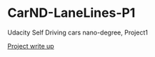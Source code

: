 # CarND-LaneLines-P1
Udacity Self Driving cars nano-degree, Project1

[Project write up](https://github.com/osamasal/CarND-LaneLines-P1/blob/master/writeup.md)
